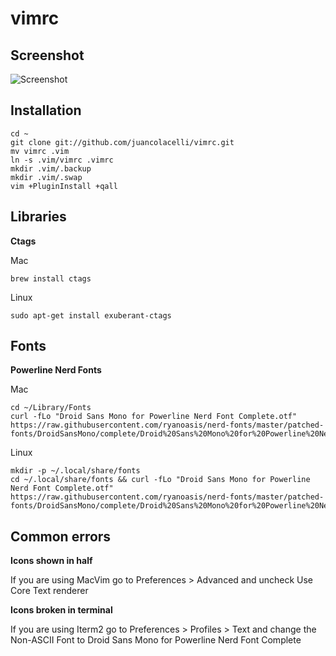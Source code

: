 vimrc
===

Screenshot
---
![Screenshot](https://i.imgur.com/Zqz3toU.png)


Installation
---
    cd ~
    git clone git://github.com/juancolacelli/vimrc.git
    mv vimrc .vim
    ln -s .vim/vimrc .vimrc
    mkdir .vim/.backup
    mkdir .vim/.swap
    vim +PluginInstall +qall

Libraries
---
**Ctags**

Mac

    brew install ctags

Linux

    sudo apt-get install exuberant-ctags

Fonts
---
**Powerline Nerd Fonts**

Mac

    cd ~/Library/Fonts
    curl -fLo "Droid Sans Mono for Powerline Nerd Font Complete.otf" https://raw.githubusercontent.com/ryanoasis/nerd-fonts/master/patched-fonts/DroidSansMono/complete/Droid%20Sans%20Mono%20for%20Powerline%20Nerd%20Font%20Complete.otf

Linux

    mkdir -p ~/.local/share/fonts
    cd ~/.local/share/fonts && curl -fLo "Droid Sans Mono for Powerline Nerd Font Complete.otf" https://raw.githubusercontent.com/ryanoasis/nerd-fonts/master/patched-fonts/DroidSansMono/complete/Droid%20Sans%20Mono%20for%20Powerline%20Nerd%20Font%20Complete.otf

Common errors
---
**Icons shown in half**

If you are using MacVim go to Preferences > Advanced and uncheck Use Core Text renderer

**Icons broken in terminal**

If you are using Iterm2 go to Preferences > Profiles > Text and change the Non-ASCII Font to Droid Sans Mono for Powerline Nerd Font Complete
